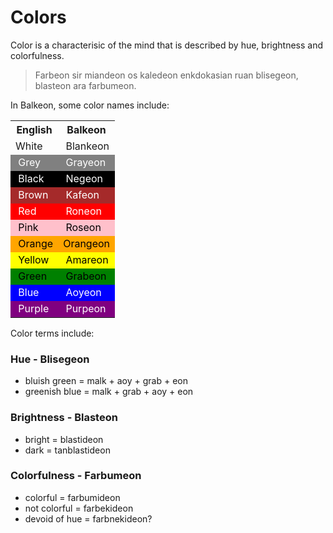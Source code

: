 # Colors
Color is a characterisic of the mind that is described by hue, brightness and colorfulness.
> Farbeon sir miandeon os kaledeon enkdokasian ruan blisegeon, blasteon ara farbumeon.

In Balkeon, some color names include:
<table>
<tbody>
<tr>
<th>English</th>
<th>Balkeon</th>
</tr>
<tr>
<td>White</td>
<td>&nbsp;Blankeon</td>
</tr>
<tr style = "background-color: gray; color: white">
<td>&nbsp;Grey</td>
<td>&nbsp;Grayeon</td>
</tr>
<tr style = "background-color: black; color: white">
<td>&nbsp;Black</td>
<td>&nbsp;Negeon</td>
</tr>
<tr style = "background-color: brown; color: white">
<td>&nbsp;Brown</td>
<td>&nbsp;Kafeon</td>
</tr>
<tr style = "background-color: red; color: white">
<td>&nbsp;Red</td>
<td>&nbsp;Roneon</td>
</tr>
<tr style = "background-color: pink; color: black">
<td>&nbsp;Pink</td>
<td>&nbsp;Roseon</td>
</tr>
<tr style = "background-color: orange; color: black">
<td>&nbsp;Orange</td>
<td>Orangeon</td>
</tr>
<tr style = "background-color: yellow; color: black">
<td>&nbsp;Yellow</td>
<td>&nbsp;Amareon</td>
</tr>
<tr style = "background-color: green; color: black">
<td>&nbsp;Green</td>
<td>&nbsp;Grabeon</td>
</tr>
<tr style = "background-color: blue; color: white">
<td>&nbsp;Blue</td>
<td>&nbsp;Aoyeon</td>
</tr>
<tr style = "background-color: purple; color: white">
<td>&nbsp;Purple</td>
<td>&nbsp;Purpeon</td>
</tr>
</tbody>
</table>

Color terms include:

### Hue - Blisegeon
- bluish green = malk + aoy + grab + eon
- greenish blue = malk + grab + aoy + eon

### Brightness - Blasteon 
- bright = blastideon
- dark = tanblastideon

### Colorfulness - Farbumeon
- colorful = farbumideon
- not colorful = farbekideon
- devoid of hue = farbnekideon?
